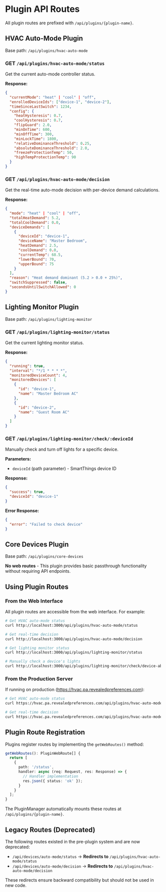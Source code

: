 # Plugin API Routes

All plugin routes are prefixed with `/api/plugins/{plugin-name}`.

## HVAC Auto-Mode Plugin

Base path: `/api/plugins/hvac-auto-mode`

### GET `/api/plugins/hvac-auto-mode/status`

Get the current auto-mode controller status.

**Response:**
```json
{
  "currentMode": "heat" | "cool" | "off",
  "enrolledDeviceIds": ["device-1", "device-2"],
  "timeSinceLastSwitch": 1234,
  "config": {
    "heatHysteresis": 0.7,
    "coolHysteresis": 0.7,
    "flipGuard": 2.0,
    "minOnTime": 600,
    "minOffTime": 300,
    "minLockTime": 1800,
    "relativeDominanceThreshold": 0.25,
    "absoluteDominanceThreshold": 2.0,
    "freezeProtectionTemp": 50,
    "highTempProtectionTemp": 90
  }
}
```

### GET `/api/plugins/hvac-auto-mode/decision`

Get the real-time auto-mode decision with per-device demand calculations.

**Response:**
```json
{
  "mode": "heat" | "cool" | "off",
  "totalHeatDemand": 5.2,
  "totalCoolDemand": 0.0,
  "deviceDemands": [
    {
      "deviceId": "device-1",
      "deviceName": "Master Bedroom",
      "heatDemand": 2.5,
      "coolDemand": 0.0,
      "currentTemp": 68.5,
      "lowerBound": 70,
      "upperBound": 75
    }
  ],
  "reason": "Heat demand dominant (5.2 > 0.0 + 25%)",
  "switchSuppressed": false,
  "secondsUntilSwitchAllowed": 0
}
```

## Lighting Monitor Plugin

Base path: `/api/plugins/lighting-monitor`

### GET `/api/plugins/lighting-monitor/status`

Get the current lighting monitor status.

**Response:**
```json
{
  "running": true,
  "interval": "*/1 * * * *",
  "monitoredDeviceCount": 4,
  "monitoredDevices": [
    {
      "id": "device-1",
      "name": "Master Bedroom AC"
    },
    {
      "id": "device-2",
      "name": "Guest Room AC"
    }
  ]
}
```

### GET `/api/plugins/lighting-monitor/check/:deviceId`

Manually check and turn off lights for a specific device.

**Parameters:**
- `deviceId` (path parameter) - SmartThings device ID

**Response:**
```json
{
  "success": true,
  "deviceId": "device-1"
}
```

**Error Response:**
```json
{
  "error": "Failed to check device"
}
```

## Core Devices Plugin

Base path: `/api/plugins/core-devices`

**No web routes** - This plugin provides basic passthrough functionality without requiring API endpoints.

## Using Plugin Routes

### From the Web Interface

All plugin routes are accessible from the web interface. For example:

```bash
# Get HVAC auto-mode status
curl http://localhost:3000/api/plugins/hvac-auto-mode/status

# Get real-time decision
curl http://localhost:3000/api/plugins/hvac-auto-mode/decision

# Get lighting monitor status
curl http://localhost:3000/api/plugins/lighting-monitor/status

# Manually check a device's lights
curl http://localhost:3000/api/plugins/lighting-monitor/check/device-abc123
```

### From the Production Server

If running on production (https://hvac.pa.revealedpreferences.com):

```bash
# Get HVAC auto-mode status
curl https://hvac.pa.revealedpreferences.com/api/plugins/hvac-auto-mode/status

# Get real-time decision
curl https://hvac.pa.revealedpreferences.com/api/plugins/hvac-auto-mode/decision
```

## Plugin Route Registration

Plugins register routes by implementing the `getWebRoutes()` method:

```typescript
getWebRoutes(): PluginWebRoute[] {
  return [
    {
      path: '/status',
      handler: async (req: Request, res: Response) => {
        // Handler implementation
        res.json({ status: 'ok' });
      }
    }
  ];
}
```

The PluginManager automatically mounts these routes at `/api/plugins/{plugin-name}`.

## Legacy Routes (Deprecated)

The following routes existed in the pre-plugin system and are now deprecated:

- `/api/devices/auto-mode/status` → **Redirects to** `/api/plugins/hvac-auto-mode/status`
- `/api/devices/auto-mode/decision` → **Redirects to** `/api/plugins/hvac-auto-mode/decision`

These redirects ensure backward compatibility but should not be used in new code.
